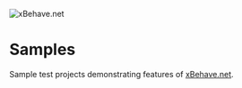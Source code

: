 ![xBehave.net](https://raw.github.com/adamralph/xbehave.net/master/assets/xbehave_128x128.png)

# Samples

Sample test projects demonstrating features of [xBehave.net](https://github.com/adamralph/xbehave.net).
